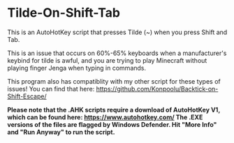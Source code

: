 # Tilde-On-Shift-Tab

This is an AutoHotKey script that presses Tilde (~) when you press Shift and Tab. 

This is an issue that occurs on 60%-65% keyboards when a manufacturer's keybind for tilde is awful, and you are trying to play Minecraft without playing finger Jenga when typing in commands. 

This program also has compatiblity with my other script for these types of issues! You can find that here: https://github.com/Konpoolu/Backtick-on-Shift-Escape/

**Please note that the .AHK scripts require a download of AutoHotKey V1, which can be found here: https://www.autohotkey.com/ The .EXE versions of the files are flagged by Windows Defender. Hit "More Info" and "Run Anyway" to run the script.**
